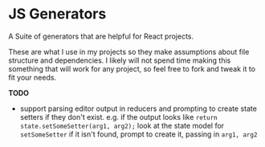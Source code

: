 # JS Generators
A Suite of generators that are helpful for React projects.

These are what I use in my projects so they make assumptions about file structure and dependencies.
I likely will not spend time making this something that will work for any project, so feel free to fork and tweak it to fit your needs.

**TODO**
- support parsing editor output in reducers and prompting to create state setters if they don't exist. e.g.
if the output looks like `return state.setSomeSetter(arg1, arg2);` look at the state model for `setSomeSetter` if it
isn't found, prompt to create it, passing in `arg1, arg2`
